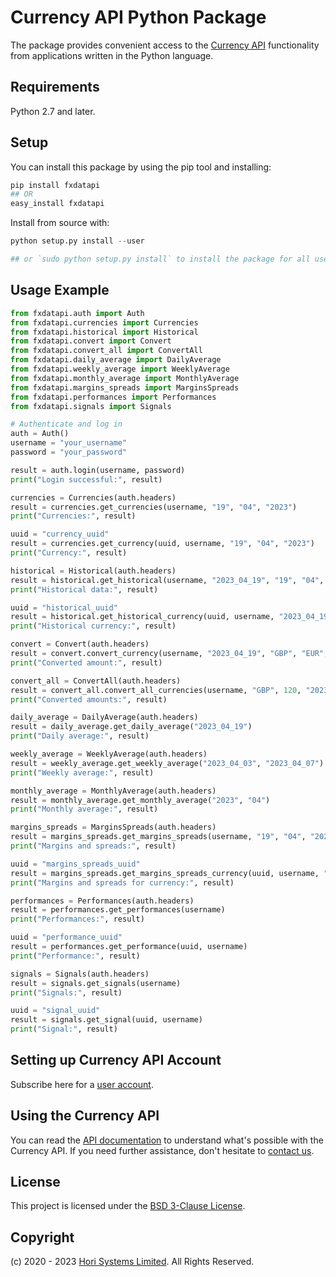 # Currency API Python Package

The package provides convenient access to the [Currency API](https://horisystems.com/currency-api/) functionality from applications written in the Python language.

## Requirements

Python 2.7 and later.

## Setup

You can install this package by using the pip tool and installing:

```python
pip install fxdatapi
## OR
easy_install fxdatapi
```

Install from source with:

```python
python setup.py install --user

## or `sudo python setup.py install` to install the package for all users
```

Usage Example
-------------

```python
from fxdatapi.auth import Auth
from fxdatapi.currencies import Currencies
from fxdatapi.historical import Historical
from fxdatapi.convert import Convert
from fxdatapi.convert_all import ConvertAll
from fxdatapi.daily_average import DailyAverage
from fxdatapi.weekly_average import WeeklyAverage
from fxdatapi.monthly_average import MonthlyAverage
from fxdatapi.margins_spreads import MarginsSpreads
from fxdatapi.performances import Performances
from fxdatapi.signals import Signals

# Authenticate and log in
auth = Auth()
username = "your_username"
password = "your_password"

result = auth.login(username, password)
print("Login successful:", result)

currencies = Currencies(auth.headers)
result = currencies.get_currencies(username, "19", "04", "2023")
print("Currencies:", result)

uuid = "currency_uuid"
result = currencies.get_currency(uuid, username, "19", "04", "2023")
print("Currency:", result)

historical = Historical(auth.headers)
result = historical.get_historical(username, "2023_04_19", "19", "04", "2023")
print("Historical data:", result)

uuid = "historical_uuid"
result = historical.get_historical_currency(uuid, username, "2023_04_19", "19", "04", "2023")
print("Historical currency:", result)

convert = Convert(auth.headers)
result = convert.convert_currency(username, "2023_04_19", "GBP", "EUR", "500")
print("Converted amount:", result)

convert_all = ConvertAll(auth.headers)
result = convert_all.convert_all_currencies(username, "GBP", 120, "2023_04_19")
print("Converted amounts:", result)

daily_average = DailyAverage(auth.headers)
result = daily_average.get_daily_average("2023_04_19")
print("Daily average:", result)

weekly_average = WeeklyAverage(auth.headers)
result = weekly_average.get_weekly_average("2023_04_03", "2023_04_07")
print("Weekly average:", result)

monthly_average = MonthlyAverage(auth.headers)
result = monthly_average.get_monthly_average("2023", "04")
print("Monthly average:", result)

margins_spreads = MarginsSpreads(auth.headers)
result = margins_spreads.get_margins_spreads(username, "19", "04", "2023")
print("Margins and spreads:", result)

uuid = "margins_spreads_uuid"
result = margins_spreads.get_margins_spreads_currency(uuid, username, "19", "04", "2023")
print("Margins and spreads for currency:", result)

performances = Performances(auth.headers)
result = performances.get_performances(username)
print("Performances:", result)

uuid = "performance_uuid"
result = performances.get_performance(uuid, username)
print("Performance:", result)

signals = Signals(auth.headers)
result = signals.get_signals(username)
print("Signals:", result)

uuid = "signal_uuid"
result = signals.get_signal(uuid, username)
print("Signal:", result)
```

## Setting up Currency API Account

Subscribe here for a [user account](https://horisystems.com/currency-api/).


## Using the Currency API

You can read the [API documentation](https://docs.fxdatapi.com/) to understand what's possible with the Currency API. If you need further assistance, don't hesitate to [contact us](https://horisystems.com/contact/).


## License

This project is licensed under the [BSD 3-Clause License](https://horisystems.com/assets/license/BSD_3_Clause.txt).


## Copyright

(c) 2020 - 2023 [Hori Systems Limited](https://horisystems.com/). All Rights Reserved.
